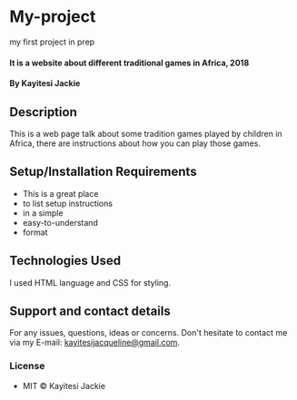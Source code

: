 # My-project
my first project in prep
#### It is a website about different traditional games in Africa, 2018
#### By **Kayitesi Jackie**
## Description
This is a web page talk about some tradition games played by children in Africa, there are instructions about how you can play those games.
## Setup/Installation Requirements
* This is a great place
* to list setup instructions
* in a simple
* easy-to-understand
* format
## Technologies Used
I used HTML language and CSS for styling.
## Support and contact details
For any issues, questions, ideas or concerns.  Don't hesitate to contact me via my E-mail: kayitesijacqueline@gmail.com.
### License
* MIT © Kayitesi Jackie
